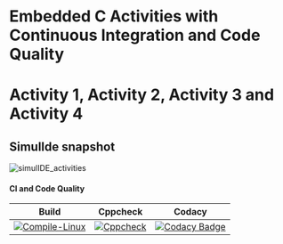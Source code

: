 # Embedded C Activities with Continuous Integration and Code Quality

# Activity 1, Activity 2, Activity 3 and Activity 4

## SimulIde snapshot

![simulIDE_activities](https://user-images.githubusercontent.com/80682726/116481946-d4e65d00-a8a1-11eb-94b1-a2fbf621bcb0.png)


#### CI and Code Quality

|Build|Cppcheck|Codacy|
|:--:|:--:|:--:|
|[![Compile-Linux](https://github.com/arunmaurya070/Embedded_activities/actions/workflows/Compile.yml/badge.svg)](https://github.com/arunmaurya070/Embedded_activities/actions/workflows/Compile.yml)|[![Cppcheck](https://github.com/arunmaurya070/Embedded_activities/actions/workflows/CodeQulaity.yml/badge.svg)](https://github.com/arunmaurya070/Embedded_activities/actions/workflows/CodeQulaity.yml)|[![Codacy Badge](https://app.codacy.com/project/badge/Grade/b7481fd699e747809028be02a59c03ee)](https://www.codacy.com/gh/arunmaurya070/Embedded_activities/dashboard?utm_source=github.com&amp;utm_medium=referral&amp;utm_content=arunmaurya070/Embedded_activities&amp;utm_campaign=Badge_Grade)|
